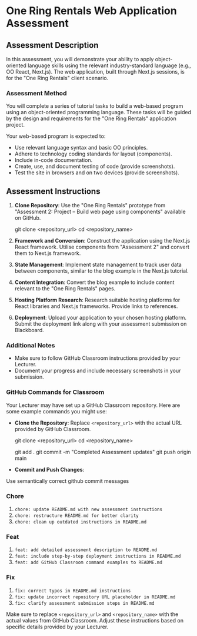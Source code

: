 # One Ring Rentals Web Application Assessment

## Assessment Description

In this assessment, you will demonstrate your ability to apply object-oriented language skills using the relevant industry-standard language (e.g., OO React, Next.js). The web application, built through Next.js sessions, is for the "One Ring Rentals" client scenario.

### Assessment Method

You will complete a series of tutorial tasks to build a web-based program using an object-oriented programming language. These tasks will be guided by the design and requirements for the "One Ring Rentals" application project.

Your web-based program is expected to:
- Use relevant language syntax and basic OO principles.
- Adhere to technology coding standards for layout (components).
- Include in-code documentation.
- Create, use, and document testing of code (provide screenshots).
- Test the site in browsers and on two devices (provide screenshots).

## Assessment Instructions

1. **Clone Repository**: Use the "One Ring Rentals" prototype from "Assessment 2: Project – Build web page using components" available on GitHub.

    git clone <repository_url>
    cd <repository_name>

2. **Framework and Conversion**: Construct the application using the Next.js React framework. Utilise components from "Assessment 2" and convert them to Next.js framework.

3. **State Management**: Implement state management to track user data between components, similar to the blog example in the Next.js tutorial.

4. **Content Integration**: Convert the blog example to include content relevant to the "One Ring Rentals" pages.

5. **Hosting Platform Research**: Research suitable hosting platforms for React libraries and Next.js frameworks. Provide links to references.

6. **Deployment**: Upload your application to your chosen hosting platform. Submit the deployment link along with your assessment submission on Blackboard.

### Additional Notes

- Make sure to follow GitHub Classroom instructions provided by your Lecturer.
- Document your progress and include necessary screenshots in your submission.

### GitHub Commands for Classroom

Your Lecturer may have set up a GitHub Classroom repository. Here are some example commands you might use:

- **Clone the Repository**: Replace `<repository_url>` with the actual URL provided by GitHub Classroom.

    git clone <repository_url>
    cd <repository_name>
    
    git add .
    git commit -m "Completed Assessment updates"
    git push origin main


- **Commit and Push Changes**:

Use semantically correct github commit messages

### Chore
1. `chore: update README.md with new assessment instructions`
2. `chore: restructure README.md for better clarity`
3. `chore: clean up outdated instructions in README.md`

### Feat
1. `feat: add detailed assessment description to README.md`
2. `feat: include step-by-step deployment instructions in README.md`
3. `feat: add GitHub Classroom command examples to README.md`

### Fix
1. `fix: correct typos in README.md instructions`
2. `fix: update incorrect repository URL placeholder in README.md`
3. `fix: clarify assessment submission steps in README.md`

Make sure to replace `<repository_url>` and `<repository_name>` with the actual values from GitHub Classroom. Adjust these instructions based on specific details provided by your Lecturer.